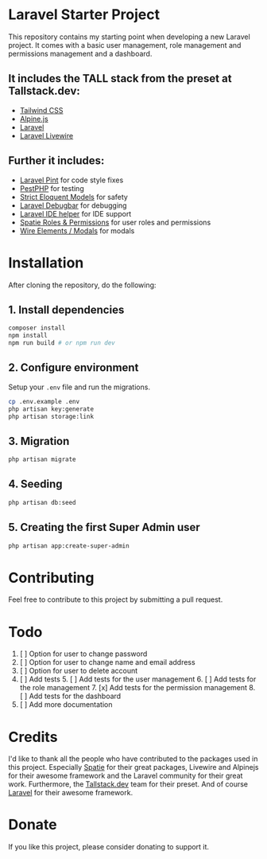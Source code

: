 # Laravel Starter Project

This repository contains my starting point when developing a new Laravel project.
It comes with a basic user management, role management and permissions management and a dashboard.

## It includes the TALL stack from the preset at Tallstack.dev:

- [Tailwind CSS](https://tailwindcss.com)
- [Alpine.js](https://alpinejs.dev)
- [Laravel](https://laravel.com)
- [Laravel Livewire](https://laravel-livewire.com)

## Further it includes:

- [Laravel Pint](https://github.com/laravel/pint) for code style fixes
- [PestPHP](https://pestphp.com) for testing
- [Strict Eloquent Models](https://planetscale.com/blog/laravels-safety-mechanisms) for safety
- [Laravel Debugbar](https://github.com/barryvdh/laravel-debugbar) for debugging
- [Laravel IDE helper](https://github.com/barryvdh/laravel-ide-helper) for IDE support
- [Spatie Roles & Permissions](https://spatie.be/docs/laravel-permission/v5/introduction) for user roles and permissions
- [Wire Elements / Modals](https://github.com/wire-elements/modal) for modals


# Installation
After cloning the repository, do the following:

## 1. Install dependencies

```bash
composer install
npm install
npm run build # or npm run dev
```

## 2. Configure environment

Setup your `.env` file and run the migrations.

```bash
cp .env.example .env
php artisan key:generate
php artisan storage:link
```

## 3. Migration

```bash
php artisan migrate
```

## 4. Seeding

```bash
php artisan db:seed
```

## 5. Creating the first Super Admin user
    
```bash
php artisan app:create-super-admin
```

# Contributing
Feel free to contribute to this project by submitting a pull request.

# Todo
1. [ ] Option for user to change password
2. [ ] Option for user to change name and email address
3. [ ] Option for user to delete account
4. [ ] Add tests
   5. [ ] Add tests for the user management
   6. [ ] Add tests for the role management
   7. [x] Add tests for the permission management
   8. [ ] Add tests for the dashboard
5. [ ] Add more documentation

# Credits
I'd like to thank all the people who have contributed to the packages used in this project. 
Especially [Spatie](https://spatie.be) for their great packages, Livewire and Alpinejs for their awesome framework and the Laravel community for their great work.
Furthermore, the [Tallstack.dev](https://tallstack.dev) team for their preset.
And of course [Laravel](https://laravel.com) for their awesome framework.

# Donate
If you like this project, please consider donating to support it.
